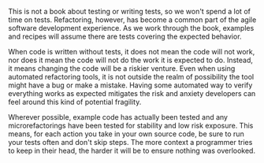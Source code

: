 <!--bl
(filemeta
    (title "ABC: Always Be Checking"))
/bl-->

This is not a book about testing or writing tests, so we won't spend a lot of time on tests.  Refactoring, however, has become a common part of the agile software development experience.  As we work through the book, examples and recipes will assume there are tests covering the expected behavior.

When code is written without tests, it does not mean the code will not work, nor does it mean the code will not do the work it is expected to do.  Instead, it means changing the code will be a riskier venture.  Even when using automated refactoring tools, it is not outside the realm of possibility the tool might have a bug or make a mistake.  Having some automated way to verify everything works as expected mitigates the risk and anxiety developers can feel around this kind of potential fragility.

Wherever possible, example code has actually been tested and any microrefactorings have been tested for stability and low risk exposure.  This means, for each action you take in your own source code, be sure to run your tests often and don't skip steps.  The more context a programmer tries to keep in their head, the harder it will be to ensure nothing was overlooked.
